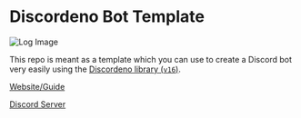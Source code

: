 # Discordeno Bot Template

![Log Image](https://i.imgur.com/09skKfz.png)

This repo is meant as a template which you can use to create a Discord bot very easily using the
[Discordeno library (`v16`)](https://github.com/discordeno/discordeno).

[Website/Guide](https://discordeno.mod.land/)

[Discord Server](https://discord.com/invite/5vBgXk3UcZ)
